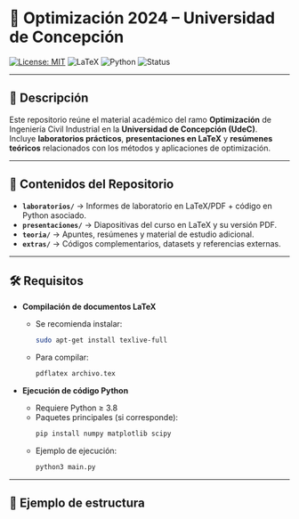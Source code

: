 # 📘 Optimización 2024 – Universidad de Concepción

[![License: 
MIT](https://img.shields.io/badge/License-MIT-blue.svg)](LICENSE)
![LaTeX](https://img.shields.io/badge/LaTeX-Documents-orange)
![Python](https://img.shields.io/badge/Python-Code-green)
![Status](https://img.shields.io/badge/Repo-Active-success)

---

## 📖 Descripción
Este repositorio reúne el material académico del ramo **Optimización** de 
Ingeniería Civil Industrial en la **Universidad de Concepción (UdeC)**.  
Incluye **laboratorios prácticos**, **presentaciones en LaTeX** y 
**resúmenes teóricos** relacionados con los métodos y aplicaciones de 
optimización.

---

## 📂 Contenidos del Repositorio

- **`laboratorios/`** → Informes de laboratorio en LaTeX/PDF + código en 
Python asociado.  
- **`presentaciones/`** → Diapositivas del curso en LaTeX y su versión 
PDF.  
- **`teoria/`** → Apuntes, resúmenes y material de estudio adicional.  
- **`extras/`** → Códigos complementarios, datasets y referencias 
externas.  

---

## 🛠️ Requisitos

- **Compilación de documentos LaTeX**  
  - Se recomienda instalar:  
    ```bash
    sudo apt-get install texlive-full
    ```
  - Para compilar:  
    ```bash
    pdflatex archivo.tex
    ```

- **Ejecución de código Python**  
  - Requiere Python ≥ 3.8  
  - Paquetes principales (si corresponde):
    ```bash
    pip install numpy matplotlib scipy
    ```
  - Ejemplo de ejecución:  
    ```bash
    python3 main.py
    ```

---

## 📌 Ejemplo de estructura


